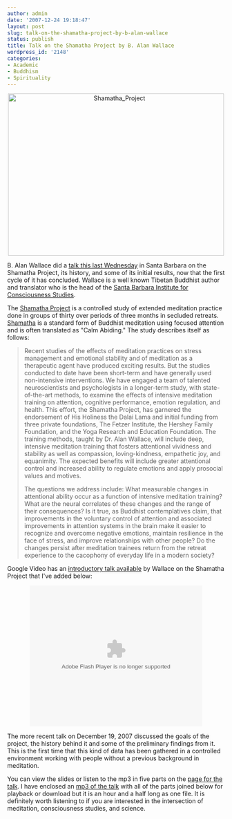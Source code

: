 ```yaml
---
author: admin
date: '2007-12-24 19:18:47'
layout: post
slug: talk-on-the-shamatha-project-by-b-alan-wallace
status: publish
title: Talk on the Shamatha Project by B. Alan Wallace
wordpress_id: '2148'
categories:
- Academic
- Buddhism
- Spirituality
---
```

<p align="center"><a href="http://www.flickr.com/photos/albill/2134403758/" title="Shamatha_Project by albill, on Flickr"><img src="http://farm3.static.flickr.com/2350/2134403758_b2f66e4dbb.jpg" alt="Shamatha_Project" height="375" width="500" /></a></p>
B. Alan Wallace did a <a href="http://www.sbinstitute.com/events_view.php?id=106">talk this last Wednesday</a> in Santa Barbara on the Shamatha Project, its history, and some of its initial results, now that the first cycle of it has concluded. Wallace is a well known Tibetan Buddhist author and translator who is the head of the <a href="http://www.sbinstitute.com">Santa Barbara Institute for Consciousness Studies</a>.

The <a href="http://www.sbinstitute.com/research_Shamatha.html">Shamatha Project</a> is a controlled study of extended meditation practice done in groups of thirty over periods of three months in secluded retreats. <a href="http://en.wikipedia.org/wiki/Samatha">Shamatha</a> is a standard form of Buddhist meditation using focused attention and is often translated as "Calm Abiding." The study describes itself as follows:
<blockquote>Recent studies of the effects of meditation practices on stress management and emotional stability and of meditation as a therapeutic agent have produced exciting results. But the studies conducted to date have been short-term and have generally used non-intensive interventions. We have engaged a team of talented neuroscientists and psychologists in a longer-term study, with state-of-the-art methods, to examine the effects of intensive meditation training on attention, cognitive performance, emotion regulation, and health. This effort, the Shamatha Project, has garnered the endorsement of His Holiness the Dalai Lama and initial funding from three private foundations, The Fetzer Institute, the Hershey Family Foundation, and the Yoga Research and Education Foundation. The training methods, taught by Dr. Alan Wallace, will include deep, intensive meditation training that fosters attentional vividness and stability as well as compassion, loving-kindness, empathetic joy, and equanimity. The expected benefits will include greater attentional control and increased ability to regulate emotions and apply prosocial values and motives.

The questions we address include: What measurable changes in attentional ability occur as a function of intensive meditation training? What are the neural correlates of these changes and the range of their consequences? Is it true, as Buddhist contemplatives claim, that improvements in the voluntary control of attention and associated improvements in attention systems in the brain make it easier to recognize and overcome negative emotions, maintain resilience in the face of stress, and improve relationships with other people? Do the changes persist after meditation trainees return from the retreat experience to the cacophony of everyday life in a modern society?</blockquote>

Google Video has an <a href="http://video.google.com/videoplay?docid=-1703296011520278016">introductory talk available</a> by Wallace on the Shamatha Project that I've added below:

<div align="center"><lj-embed><embed style="width:400px; height:326px;" id="VideoPlayback" type="application/x-shockwave-flash" src="http://video.google.com/googleplayer.swf?docId=-1703296011520278016&hl=en" flashvars=""> </embed></lj-embed></div>

The more recent talk on December 19, 2007 discussed the goals of the project, the history behind it and some of the preliminary findings from it. This is the first time that this kind of data has been gathered in a controlled environment working with people without a previous background in meditation.

You can view the slides or listen to the mp3 in five parts on the <a href="http://www.sbinstitute.com/ShamathaTalk.html">page for the talk</a>. I have enclosed an <a href="http://www.archive.org/details/B_Alan_Wallace_Shamatha_Project_Talk">mp3 of the talk</a> with all of the parts joined below for playback or download but it is an hour and a half long as one file. It is definitely worth listening to if you are interested in the intersection of meditation, consciousness studies, and science.
